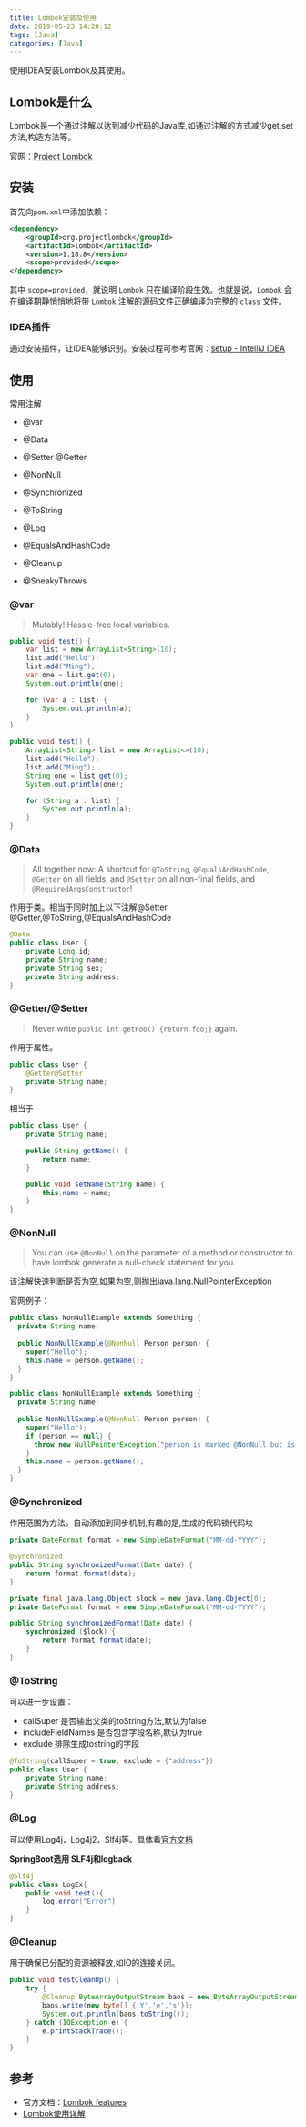 ```yaml
---
title: Lombok安装及使用
date: 2019-05-23 14:20:12
tags: [Java]
categories: [Java]
---
```


使用IDEA安装Lombok及其使用。

<!--more-->

## Lombok是什么

Lombok是一个通过注解以达到减少代码的Java库,如通过注解的方式减少get,set方法,构造方法等。

官网：[Project Lombok](<https://projectlombok.org/>)

## 安装

首先向`pom.xml`中添加依赖：

```xml
<dependency>
    <groupId>org.projectlombok</groupId>
    <artifactId>lombok</artifactId>
    <version>1.18.8</version>
    <scope>provided</scope>
</dependency>
```

其中 `scope=provided`，就说明 `Lombok` 只在编译阶段生效。也就是说，`Lombok` 会在编译期静悄悄地将带 `Lombok` 注解的源码文件正确编译为完整的 `class` 文件。


### IDEA插件

通过安装插件，让IDEA能够识别。安装过程可参考官网：[setup - IntelliJ IDEA](<https://projectlombok.org/setup/intellij>)

## 使用

常用注解

* @var
* @Data

* @Setter @Getter
* @NonNull
* @Synchronized
* @ToString
* @Log
* @EqualsAndHashCode
* @Cleanup
* @SneakyThrows

### @var

> Mutably! Hassle-free local variables.

```java
public void test() {
    var list = new ArrayList<String>(10);
    list.add("Hello");
    list.add("Ming");
    var one = list.get(0);
    System.out.println(one);

    for (var a : list) {
        System.out.println(a);
    }
}
```

```java
public void test() {
    ArrayList<String> list = new ArrayList<>(10);
    list.add("Hello");
    list.add("Ming");
    String one = list.get(0);
    System.out.println(one);

    for (String a : list) {
        System.out.println(a);
    }
}
```

### @Data

>  All together now: A shortcut for `@ToString`, `@EqualsAndHashCode`, `@Getter` on all fields, and `@Setter` on all non-final fields, and `@RequiredArgsConstructor`!

作用于类。相当于同时加上以下注解@Setter @Getter,@ToString,@EqualsAndHashCode

```java
@Data
public class User {
    private Long id;
    private String name;
    private String sex;
    private String address;
}
```

### @Getter/@Setter

> Never write `public int getFoo() {return foo;}` again.

作用于属性。

```java
public class User {
    @Getter@Setter
    private String name;
}
```

相当于

```java
public class User {
    private String name;

    public String getName() {
        return name;
    }

    public void setName(String name) {
        this.name = name;
    }
}
```

### @NonNull

> You can use `@NonNull` on the parameter of a method or constructor to have lombok generate a null-check statement for you.

该注解快速判断是否为空,如果为空,则抛出java.lang.NullPointerException

官网例子：

```java
public class NonNullExample extends Something {
  private String name;
  
  public NonNullExample(@NonNull Person person) {
    super("Hello");
    this.name = person.getName();
  }
}
```

```java
public class NonNullExample extends Something {
  private String name;
  
  public NonNullExample(@NonNull Person person) {
    super("Hello");
    if (person == null) {
      throw new NullPointerException("person is marked @NonNull but is null");
    }
    this.name = person.getName();
  }
}
```

### @Synchronized

作用范围为方法。自动添加到同步机制,有趣的是,生成的代码锁代码块

```java
private DateFormat format = new SimpleDateFormat("MM-dd-YYYY");

@Synchronized
public String synchronizedFormat(Date date) {
    return format.format(date);
}
```

```java
private final java.lang.Object $lock = new java.lang.Object[0];
private DateFormat format = new SimpleDateFormat("MM-dd-YYYY");

public String synchronizedFormat(Date date) {
    synchronized ($lock) {
        return format.format(date);
    }
}
```

### @ToString

可以进一步设置：

* callSuper 是否输出父类的toString方法,默认为false
* includeFieldNames 是否包含字段名称,默认为true
* exclude 排除生成tostring的字段

```java
@ToString(callSuper = true, exclude = {"address"})
public class User {
    private String name;
    private String address;
}
```

### @Log

可以使用Log4j，Log4j2，Slf4j等。具体看[官方文档](<https://projectlombok.org/features/log>)

**SpringBoot选用 SLF4j和logback**

```java
@Slf4j
public class LogEx{
    public void test(){
        log.error("Error")
    }
}
```

### @Cleanup

用于确保已分配的资源被释放,如IO的连接关闭。

```java
public void testCleanUp() {
    try {
        @Cleanup ByteArrayOutputStream baos = new ByteArrayOutputStream();
        baos.write(new byte[] {'Y','e','s'});
        System.out.println(baos.toString());
    } catch (IOException e) {
        e.printStackTrace();
    }
}
```



## 参考

* 官方文档：[Lombok features](<https://projectlombok.org/features/all>)
* [Lombok使用详解](<https://www.andyqian.com/2017/04/22/java/tools/Lombok%E8%AF%A6%E8%A7%A3/>)

